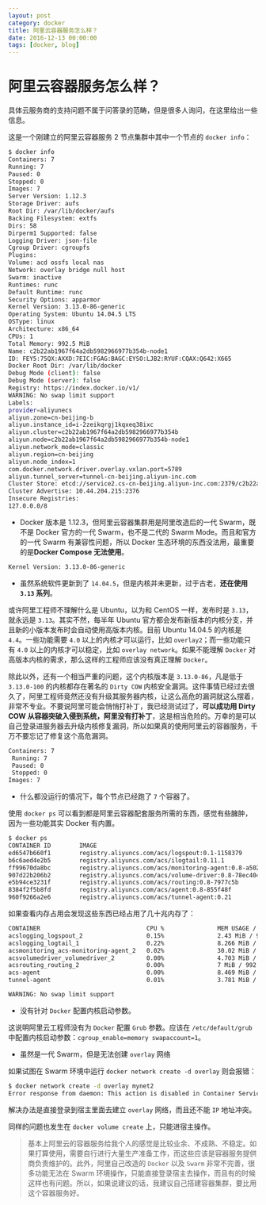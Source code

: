 ```yaml
---
layout: post
category: docker
title: 阿里云容器服务怎么样？
date: 2016-12-13 00:00:00
tags: [docker, blog]
---
```


# 阿里云容器服务怎么样？

具体云服务商的支持问题不属于问答录的范畴，但是很多人询问，在这里给出一些信息。

这是一个刚建立的阿里云容器服务 2 节点集群中其中一个节点的 `docker info`：

```bash
$ docker info
Containers: 7
Running: 7
Paused: 0
Stopped: 0
Images: 7
Server Version: 1.12.3
Storage Driver: aufs
Root Dir: /var/lib/docker/aufs
Backing Filesystem: extfs
Dirs: 58
Dirperm1 Supported: false
Logging Driver: json-file
Cgroup Driver: cgroupfs
Plugins:
Volume: acd ossfs local nas
Network: overlay bridge null host
Swarm: inactive
Runtimes: runc
Default Runtime: runc
Security Options: apparmor
Kernel Version: 3.13.0-86-generic
Operating System: Ubuntu 14.04.5 LTS
OSType: linux
Architecture: x86_64
CPUs: 1
Total Memory: 992.5 MiB
Name: c2b22ab1967f64a2db5982966977b354b-node1
ID: FEY5:75QX:AXXD:7EIC:FGAG:BAGC:EYSO:LJB2:RYUF:CQAX:Q642:X665
Docker Root Dir: /var/lib/docker
Debug Mode (client): false
Debug Mode (server): false
Registry: https://index.docker.io/v1/
WARNING: No swap limit support
Labels:
provider=aliyunecs
aliyun.zone=cn-beijing-b
aliyun.instance_id=i-2zeikqrgj1kqxeq38ixc
aliyun.cluster=c2b22ab1967f64a2db5982966977b354b
aliyun.node=c2b22ab1967f64a2db5982966977b354b-node1
aliyun.network_mode=classic
aliyun.region=cn-beijing
aliyun.node_index=1
com.docker.network.driver.overlay.vxlan.port=5789
aliyun.tunnel_server=tunnel-cn-beijing.aliyun-inc.com
Cluster Store: etcd://service2.cs-cn-beijing.aliyun-inc.com:2379/c2b22ab1967f64a2db5982966977b354b
Cluster Advertise: 10.44.204.215:2376
Insecure Registries:
127.0.0.0/8
```

* Docker 版本是 1.12.3，但阿里云容器集群用是阿里改造后的一代 Swarm，既不是 Docker 官方的一代 Swarm，也不是二代的 Swarm Mode。而且和官方的一代 Swarm 有兼容性问题，所以 Docker 生态环境的东西没法用，最重要的是**Docker Compose 无法使用**。

```bash
Kernel Version: 3.13.0-86-generic
```

* 虽然系统软件更新到了 `14.04.5`，但是内核并未更新，过于古老，**还在使用 `3.13` 系列**。

或许阿里工程师不理解什么是 Ubuntu，以为和 CentOS 一样，发布时是 `3.13`，就永远是 `3.13`。其实不然，每半年 Ubuntu 官方都会发布新版本的内核分支，并且新的小版本发布时会自动使用高版本内核。目前 Ubuntu 14.04.5 的内核是 `4.4`。一些功能需要 `4.0` 以上的内核才可以运行，比如 `overlay2`；而一些功能只有 `4.0` 以上的内核才可以稳定，比如 `overlay network`。如果不能理解 `Docker` 对高版本内核的需求，那么这样的工程师应该没有真正理解 `Docker`。

除此以外，还有一个相当严重的问题，这个内核版本是 `3.13.0-86`，凡是低于 `3.13.0-100` 的内核都存在著名的 `Dirty COW` 内核安全漏洞。这件事情已经过去很久了，阿里工程师竟然还没有升级其服务器内核，让这么高危的漏洞就这么摆着，非常不专业。不要说阿里可能会悄悄打补丁，我已经测试过了，**可以成功用 Dirty COW 从容器突破入侵到系统，阿里没有打补丁**，这是相当危险的。万幸的是可以自己登录进服务器去升级内核修复漏洞，所以如果真的使用阿里云的容器服务，千万不要忘记了修复这个高危漏洞。

```bash
Containers: 7
 Running: 7
 Paused: 0
 Stopped: 0
Images: 7
```

* 什么都没运行的情况下，每个节点已经跑了 `7` 个容器了。

使用 `docker ps` 可以看到都是阿里云容器配套服务所需的东西，感觉有些臃肿，因为一些功能其实 Docker 有内置。

```bash
$ docker ps
CONTAINER ID        IMAGE                                                    COMMAND                  CREATED             STATUS              PORTS                                            NAMES
ed6547b660f1        registry.aliyuncs.com/acs/logspout:0.1-1158379           "/bin/logspout"          3 hours ago         Up 3 hours                                                           acslogging_logspout_1
b6c6aed4e2b5        registry.aliyuncs.com/acs/ilogtail:0.11.1                "/usr/local/ilogtail/"   3 hours ago         Up 3 hours                                                           acslogging_logtail_1
ff99670da8bc        registry.aliyuncs.com/acs/monitoring-agent:0.8-a5026d8   "acs-mon-run.sh --hel"   3 hours ago         Up 3 hours                                                           acsmonitoring_acs-monitoring-agent_2
907d22b206b2        registry.aliyuncs.com/acs/volume-driver:0.8-78ec404      "acs-agent volume_exe"   3 hours ago         Up 3 hours                                                           acsvolumedriver_volumedriver_1
e5b94ce3231f        registry.aliyuncs.com/acs/routing:0.8-7977c5b            "/opt/run.sh"            3 hours ago         Up 3 hours          127.0.0.1:1936->1936/tcp, 0.0.0.0:9080->80/tcp   acsrouting_routing_2
8384f2f5b8fd        registry.aliyuncs.com/acs/agent:0.8-855f48f              "acs-agent join --nod"   3 hours ago         Up 3 hours                                                           acs-agent
960f9266a2e6        registry.aliyuncs.com/acs/tunnel-agent:0.21              "/acs/agent -config=c"   3 hours ago         Up 3 hours                                                           tunnel-agent
```

如果查看内存占用会发现这些东西已经占用了几十兆内存了：

```bash
CONTAINER                              CPU %               MEM USAGE / LIMIT       MEM %               NET I/O               BLOCK I/O             PIDS
acslogging_logspout_2                  0.15%               2.43 MiB / 992.5 MiB    0.24%               0 B / 0 B             0 B / 0 B             0
acslogging_logtail_1                   0.22%               8.266 MiB / 992.5 MiB   0.83%               0 B / 0 B             0 B / 28.67 kB        0
acsmonitoring_acs-monitoring-agent_2   0.02%               30.02 MiB / 992.5 MiB   3.02%               0 B / 0 B             4.129 MB / 0 B        0
acsvolumedriver_volumedriver_2         0.00%               4.703 MiB / 992.5 MiB   0.47%               0 B / 0 B             688.1 kB / 8.192 kB   0
acsrouting_routing_2                   0.00%               7 MiB / 992.5 MiB       0.71%               5.099 MB / 1.981 MB   49.15 kB / 0 B        0
acs-agent                              0.00%               8.469 MiB / 992.5 MiB   0.85%               0 B / 0 B             1.548 MB / 0 B        0
tunnel-agent                           0.01%               3.781 MiB / 992.5 MiB   0.38%               0 B / 0 B             409.6 kB / 0 B        0
```

```bash
WARNING: No swap limit support
```

* 没有针对 `Docker` 配置内核启动参数。

这说明阿里云工程师没有为 `Docker` 配置 `Grub` 参数。应该在 `/etc/default/grub` 中配置内核启动参数：`cgroup_enable=memory swapaccount=1`。

* 虽然是一代 Swarm，但是无法创建 `overlay` 网络

如果试图在 Swarm 环境中运行 `docker network create -d overlay` 则会报错：

```bash
$ docker network create -d overlay mynet2
Error response from daemon: This action is disabled in Container Service.
```

解决办法是直接登录到宿主里面去建立 `overlay` 网络，而且还不能 `IP` 地址冲突。

同样的问题也发生在 `docker volume create` 上，只能进宿主操作。

> 基本上阿里云的容器服务给我个人的感觉是比较业余、不成熟、不稳定。如果打算使用，需要自行进行大量生产准备工作，而这些应该是容器服务提供商负责维护的。此外，阿里自己改造的 `Docker` 以及 `Swarm` 非常不完善，很多功能无法在 Swarm 环境操作，只能直接登录宿主去操作，而且有的时候这样也有问题。所以，如果说建议的话，我建议自己搭建容器集群，要比用这个容器服务好。
